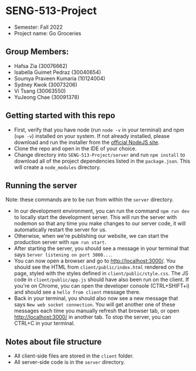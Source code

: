# SENG-513-Project
- Semester: Fall 2022
- Project name: Go Groceries

## Group Members:
- Hafsa Zia (30076662)
- Isabella Guimet Pedraz (30040654)
- Soumya Praveen Kumaria (10124004)
- Sydney Kwok (30073206)
- Vi Tsang (30063550)
- YuJeong Chae (30091378)



## Getting started with this repo

- First, verify that you have node (run `node -v` in your terminal) and npm (`npm -v`) installed on your system. If not already installed, please download and run the installer from the [official NodeJS site](https://nodejs.org/en/).
- Clone the repo and open in the IDE of your choice.
- Change directory into `SENG-513-Project/server` and run `npm install` to download all of the project dependencies listed in the `package.json`. This will create a `node_modules` directory.

## Running the server
Note: these commands are to be run from within the `server` directory.
- In our development environment, you can run the command `npm run dev` to locally start the development server. This will run the server with nodemon so that any time you make changes to our server code, it will automatically restart the server for us.
- Otherwise, when we're publishing our website, we can start the production server with `npm run start`.
- After starting the server, you should see a message in your terminal that says `Server listening on port 3000...`.
- You can now open a browser and go to [http://localhost:3000/](http://localhost:3000/). You should see the HTML from `client/public/index.html` rendered on the page, styled with the styles defined in `client/public/style.css`. The JS code in `client/public/app.js` should have also been run on the client. If you're on Chrome, you can open the developer console (CTRL+SHIFT+i) and should see a `hello from client` message there.
- Back in your terminal, you should also now see a new message that says `New web socket connection`. You will get another one of these messages each time you manually refresh that browser tab, or open [http://localhost:3000/](http://localhost:3000/) in another tab. To stop the server, you can CTRL+C in your terminal.

## Notes about file structure

- All client-side files are stored in the `client` folder.
- All server-side code is in the `server` directory.
